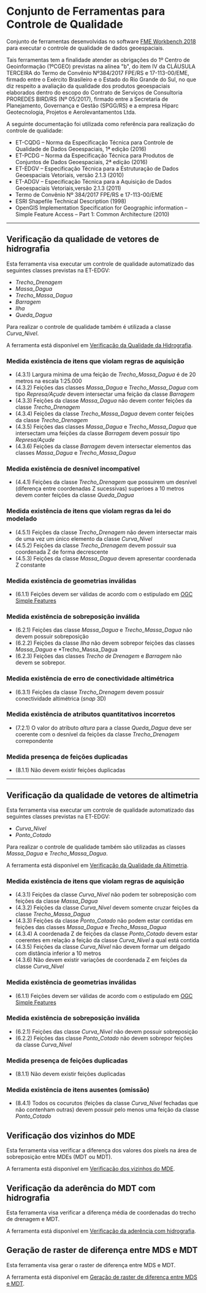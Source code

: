 # Conjunto de Ferramentas para Controle de Qualidade
Conjunto de ferramentas desenvolvidas no software [FME Workbench 2018](https://www.safe.com/) para executar o controle de qualidade de dados geoespaciais.

Tais ferramentas tem a finalidade atender as obrigações do 1º Centro de Geoinformação (1ºCGEO) previstas na alínea "b", do item IV da CLÁUSULA TERCEIRA do Termo de Convênio Nº384/2017 FPE/RS e 17-113-00/EME, firmado entre o Exército Brasileiro e o Estado do Rio Grande do Sul, no que diz respeito a avaliação da qualidade dos produtos geoespaciais elaborados dentro do escopo do Contrato de Serviços de Consultoria PROREDES BIRD/RS (Nº 05/2017), firmado entre a Secretaria de Planejamento, Governança e Gestão (SPGG/RS) e a empresa Hiparc Geotecnologia, Projetos e Aerolevantamentos Ltda.

A seguinte documentação foi utilizada como referência para realização do controle de qualidade:
* ET-CQDG – Norma da Especificação Técnica para Controle de Qualidade de Dados Geoespaciais, 1ª edição (2016)
* ET-PCDG – Norma da Especificação Técnica para Produtos de Conjuntos de Dados Geoespaciais, 2ª edição (2016)
* ET-EDGV – Especificação Técnica para a Estruturação de Dados Geoespaciais Vetoriais, versão 2.1.3 (2010)
* ET-ADGV – Especificação Técnica para a Aquisição de Dados Geoespaciais Vetoriais,versão 2.1.3 (2011)
* Termo de Convênio Nº 384/2017 FPE/RS e 17-113-00/EME
* ESRI Shapefile Technical Description (1998)
* OpenGIS Implementation Specification for Geographic information – Simple Feature Access – Part 1: Common Architecture (2010)

---

## Verificação da qualidade de vetores de hidrografia
Esta ferramenta visa executar um controle de qualidade automatizado das seguintes classes previstas na ET-EDGV:
* *Trecho_Drenagem*
* *Massa_Dagua*
* *Trecho_Massa_Dagua*
* *Barragem*
* *Ilha*
* *Queda_Dagua*

Para realizar o controle de qualidade também é utilizada a classe *Curva_Nivel*.

A ferramenta está disponível em [Verificação da Qualidade da Hidrografia](https://github.com/1cgeo/controle_qualidade/blob/master/verificacao_qualidade_hidrografia.fmw).

### Medida existência de itens que violam regras de aquisição
* (4.3.1) Largura mínima de uma feição de *Trecho_Massa_Dagua* é de 20 metros na escala 1:25.000
* (4.3.2) Feições das classes *Massa_Dagua* e *Trecho_Massa_Dagua* com tipo *Represa/Açude* devem intersectar uma feição da classe *Barragem*
* (4.3.3) Feições da classe *Massa_Dagua* não devem conter feições da classe *Trecho_Drenagem*
* (4.3.4) Feições da classe *Trecho_Massa_Dagua* devem conter feições da classe *Trecho_Drenagem*
* (4.3.5) Feições das classes *Massa_Dagua* e *Trecho_Massa_Dagua* que intersectam uma feições da classe *Barragem* devem possuir tipo *Represa/Açude*
* (4.3.6) Feições da classe *Barragem* devem intersectar elementos das classes *Massa_Dagua* e *Trecho_Massa_Dagua*

### Medida existência de desnível incompatível
* (4.4.1) Feições da classe *Trecho_Drenagem* que possuirem um desnível (diferença entre coordenadas Z sucessivas) superioes a 10 metros devem conter feições da classe *Queda_Dagua*

### Medida existência de itens que violam regras da lei do modelado
* (4.5.1) Feições da classe *Trecho_Drenagem* não devem intersectar mais de uma vez um único elemento da classe *Curva_Nivel*
* (4.5.2) Feições da classe *Trecho_Drenagem* devem possuir sua coordenada Z de forma decrescente
* (4.5.3) Feições da classe *Massa_Dagua* devem apresentar coordenada Z constante

### Medida existência de geometrias inválidas
* (6.1.1) Feições devem ser válidas de acordo com o estipulado em [OGC Simple Features](http://www.opengeospatial.org/standards/sfa)

### Medida existência de sobreposição inválida
* (6.2.1) Feições das classe *Massa_Dagua* e *Trecho_Massa_Dagua* não devem possuir sobreposição
* (6.2.2) Feições da classe *Ilha* não devem sobrepor feições das classes *Massa_Dagua* e *Trecho_Massa_Dagua
* (6.2.3) Feições das classes *Trecho de Drenagem* e *Barragem* não devem se sobrepor.

### Medida existência de erro de conectividade altimétrica
* (6.3.1) Feições da classe *Trecho_Drenagem* devem possuir conectividade altimétrica (*snap* 3D)

### Medida existência de atributos quantitativos incorretos
* (7.2.1) O valor do atributo *altura* para a classe *Queda_Dagua* deve ser coerente com o desnível da feições da classe *Trecho_Drenagem* correpondente

### Medida presença de feições duplicadas
* (8.1.1) Não devem existir feições duplicadas

---

## Verificação da qualidade de vetores de altimetria

Esta ferramenta visa executar um controle de qualidade automatizado das seguintes classes previstas na ET-EDGV:
* *Curva_Nivel*
* *Ponto_Cotado*

Para realizar o controle de qualidade também são utilizadas as classes *Massa_Dagua* e *Trecho_Massa_Dagua*.

A ferramenta está disponível em [Verificação da Qualidade da Altimetria](https://github.com/1cgeo/controle_qualidade/blob/master/verificacao_qualidade_altimetria.fmw).

### Medida existência de itens que violam regras de aquisição
* (4.3.1) Feições da classe *Curva_Nivel* não podem ter sobreposição com feições da classe *Massa_Dagua*
* (4.3.2) Feições da classe *Curva_Nivel* devem somente cruzar feições da classe *Trecho_Massa_Dagua*
* (4.3.3) Feições da classe *Ponto_Cotado* não podem estar contidas em feições das classes *Massa_Dagua* e *Trecho_Massa_Dagua*
* (4.3.4) A coordenada Z de feições da classe *Ponto_Cotado* devem estar coerentes em relação a feição da classe *Curva_Nivel* a qual está contida
* (4.3.5) Feições da classe *Curva_Nivel* não devem formar um delgado com distância inferior a 10 metros
* (4.3.6) Não devem existir variações de coordenada Z em feições da classe *Curva_Nivel*

### Medida existência de geometrias inválidas
* (6.1.1) Feições devem ser válidas de acordo com o estipulado em [OGC Simple Features](http://www.opengeospatial.org/standards/sfa)

### Medida existência de sobreposição inválida
* (6.2.1) Feições das classe *Curva_Nivel* não devem possuir sobreposição
* (6.2.2) Feições das classe *Ponto_Cotado* não devem sobrepor feições da classe *Curva_Nivel*

### Medida presença de feições duplicadas
* (8.1.1) Não devem existir feições duplicadas

### Medida existência de itens ausentes (omissão)
* (8.4.1) Todos os cocurutos (feições da classe *Curva_Nivel* fechadas que não contenham outras) devem possuir pelo menos uma feição da classe *Ponto_Cotado*

## Verificação dos vizinhos do MDE
Esta ferramenta visa verificar a diferença dos valores dos pixels na área de sobreposição entre MDEs (MDT ou MDT).

A ferramenta está disponível em [Verificação dos vizinhos do MDE](https://github.com/1cgeo/controle_qualidade/blob/master/verificacao_vizinhos_mde.fmw).

## Verificação da aderência do MDT com hidrografia
Esta ferramenta visa verificar a diferença média de coordenadas do trecho de drenagem e MDT.

A ferramenta está disponível em [Verificação da aderência com hidrografia](https://github.com/1cgeo/controle_qualidade/blob/master/verificacao_aderencia_hidrografia_mdt.fmw).

## Geração de raster de diferença entre MDS e MDT
Esta ferramenta visa gerar o raster de diferença entre MDS e MDT.

A ferramenta está disponível em [Geração de raster de diferença entre MDS e MDT](https://github.com/1cgeo/controle_qualidade/blob/master/gera_diferenca_MDS_MDT.fmw).